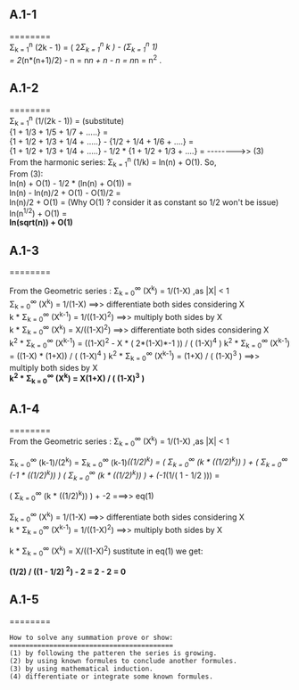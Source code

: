 ## A.1-1
========<br>
Σ<sub>k = 1</sub><sup>n</sup> (2k - 1) = ( 2*Σ<sub>k = 1</sub><sup>n</sup> k ) - (Σ<sub>k = 1</sub><sup>n</sup> 1) <br>
        = 2*(n*(n+1)/2) - n = n*n + n - n = n*n = n<sup>2</sup> .

## A.1-2
========<br>
Σ<sub>k = 1</sub><sup>n</sup> (1/(2k - 1)) =  (substitute) <br>
{1 + 1/3 + 1/5 + 1/7 + .....}            = <br>
{1 + 1/2 + 1/3 + 1/4 + .....} - {1/2 + 1/4 + 1/6 + ....} = <br>
{1 + 1/2 + 1/3 + 1/4 + .....} - 1/2 * {1 + 1/2 + 1/3 + ....} =  -------->> (3)<br>
From the harmonic series: Σ<sub>k = 1</sub><sup>n</sup> (1/k) = ln(n) + O(1). So, <br>
From (3): <br>
ln(n) + O(1)                  - 1/2 * (ln(n) + O(1))         = <br>
ln(n) - ln(n)/2 + O(1) - O(1)/2                              = <br>
ln(n)/2 + O(1)                                               =  (Why O(1) ? consider it as constant so 1/2 won't be issue)<br>
ln(n<sup>1/2</sup>) + O(1)                                   = <br>
**ln(sqrt(n)) + O(1)**

## A.1-3
========<br>

From the Geometric series : Σ<sub>k = 0</sub><sup>∞</sup> (X<sup>k</sup>) = 1/(1-X) ,as |X| < 1 <br>
Σ<sub>k = 0</sub><sup>∞</sup> (X<sup>k</sup>) = 1/(1-X)       ==>> differentiate both sides considering X <br>
k * Σ<sub>k = 0</sub><sup>∞</sup> (X<sup>k-1</sup>)                 = 1/((1-X)<sup>2</sup>)    ==>> multiply both sides by X            <br>
k * Σ<sub>k = 0</sub><sup>∞</sup> (X<sup>k</sup>)                   = X/((1-X)<sup>2</sup>)    ==>> differentiate both sides considering X <br>
k<sup>2</sup> * Σ<sub>k = 0</sub><sup>∞</sup> (X<sup>k-1</sup>)     = ((1-X)<sup>2</sup> - X * ( 2*(1-X)*-1 )) / ( (1-X)<sup>4</sup> ) 
k<sup>2</sup> * Σ<sub>k = 0</sub><sup>∞</sup> (X<sup>k-1</sup>)     = ((1-X) * (1+X)) / ( (1-X)<sup>4</sup> )
k<sup>2</sup> * Σ<sub>k = 0</sub><sup>∞</sup> (X<sup>k-1</sup>)     = (1+X) / ( (1-X)<sup>3</sup> )        ==>> multiply both sides by X <br>
**k<sup>2</sup> * Σ<sub>k = 0</sub><sup>∞</sup> (X<sup>k</sup>)     = X(1+X) / ( (1-X)<sup>3</sup> )**

## A.1-4
========<br>
From the Geometric series : Σ<sub>k = 0</sub><sup>∞</sup> (X<sup>k</sup>) = 1/(1-X) ,as |X| < 1 <br>

Σ<sub>k = 0</sub><sup>∞</sup> (k-1)/(2<sup>k</sup>) = 
Σ<sub>k = 0</sub><sup>∞</sup> (k-1)*((1/2)<sup>k</sup>) = 
( Σ<sub>k = 0</sub><sup>∞</sup> (k * ((1/2)<sup>k</sup>)) ) + ( Σ<sub>k = 0</sub><sup>∞</sup> (-1 * ((1/2)<sup>k</sup>)) )
( Σ<sub>k = 0</sub><sup>∞</sup> (k * ((1/2)<sup>k</sup>)) ) + (-1*(1/( 1 - 1/2 ))) = 

( Σ<sub>k = 0</sub><sup>∞</sup> (k * ((1/2)<sup>k</sup>)) ) + -2                   ===>> eq(1)

Σ<sub>k = 0</sub><sup>∞</sup> (X<sup>k</sup>) = 1/(1-X)       ==>> differentiate both sides considering X <br>
k * Σ<sub>k = 0</sub><sup>∞</sup> (X<sup>k-1</sup>)                 = 1/((1-X)<sup>2</sup>)        ==>> multiply both sides by X            <br>

k * Σ<sub>k = 0</sub><sup>∞</sup> (X<sup>k</sup>)                   = X/((1-X)<sup>2</sup>)        sustitute in eq(1) we get:

**(1/2) / ((1 - 1/2) <sup>2</sup>) - 2 = 2 - 2 = 0**

## A.1-5
========<br>

```
How to solve any summation prove or show:
=========================================
(1) by following the patteren the series is growing.
(2) by using known formules to conclude another formules.
(3) by using mathematical induction.
(4) differentiate or integrate some known formules.
```

